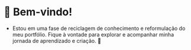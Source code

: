 # 🌟 Bem-vindo!

- Estou em uma fase de reciclagem de conhecimento e reformulação do meu portfólio. Fique à vontade para explorar e acompanhar minha jornada de aprendizado e criação. 🚀
